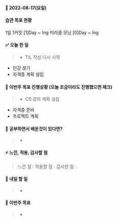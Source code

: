 #### 📆 2022-08-17(요일)

#### 습관 목표 현황

1일 1커밋 [1]Day ~ Ing
미라클 모닝 [0]Day ~ Ing

#### ✅ 오늘 한 일

> - TIL 작성 다시 시작

- 인강 끊기
- 자격증 계획 설립

#### 🐎 이번주 목표 진행상황 (오늘 조금이라도 진행했으면 체크)

> - CS 강의 계획 설립

- 자격증 준비
- 프로젝트 계획

#### 🤔 공부하면서 배운것이 있다면?

> -

#### ⚡ 느낀, 적용, 감사할 점

> 느낀 점 :
> 적용할 점 :
> 감사한 점 :

#### 🚀 내일 할 일

> -

#### 🎯 이번주 목표

> -
